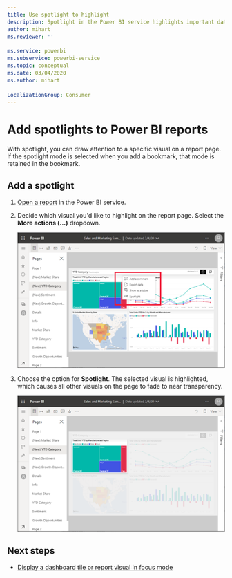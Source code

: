 ```yaml
---
title: Use spotlight to highlight
description: Spotlight in the Power BI service highlights important data and insights.  
author: mihart
ms.reviewer: ''

ms.service: powerbi
ms.subservice: powerbi-service
ms.topic: conceptual
ms.date: 03/04/2020
ms.author: mihart

LocalizationGroup: Consumer
---
```

# Add spotlights to Power BI reports
With spotlight, you can draw attention to a specific visual on a report page.  If the spotlight mode is selected when you add a bookmark, that mode is retained in the bookmark.

## Add a spotlight

1. [Open a report](end-user-report-open.md) in the Power BI service.

2. Decide which visual you'd like to highlight on the report page. Select the **More actions (...)** dropdown.  

    ![Compare spotlight to focus mode](media/end-user-spotlight/power-bi-spotlight.png)

3. Choose the option for **Spotlight**. The selected visual is highlighted, which causes all other visuals on the page to fade to near transparency. 

    ![Spotlight mode](media/end-user-spotlight/power-bi-spotlighted.png)



## Next steps

* [Display a dashboard tile or report visual in focus mode](consumer/end-user-focus.md)

